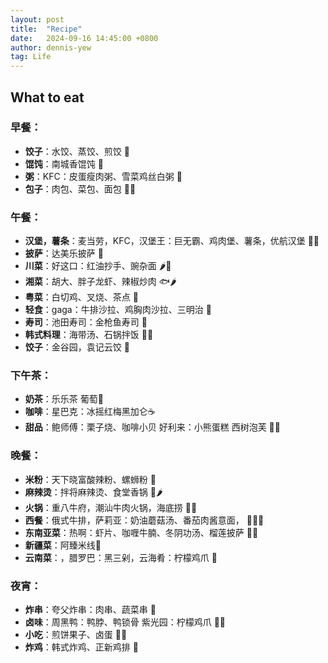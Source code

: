 ```yaml
---
layout: post
title:  "Recipe"
date:   2024-09-16 14:45:00 +0800
author: dennis-yew
tag: Life
---
```


## What to eat

### **早餐**：
- **饺子**：水饺、蒸饺、煎饺 🥟
- **馄饨**：南城香馄饨 🍜
- **粥**：KFC：皮蛋瘦肉粥、雪菜鸡丝白粥 🥣
- **包子**：肉包、菜包、面包 🥯🥖

### **午餐**：
- **汉堡，薯条**：麦当劳，KFC，汉堡王：巨无霸、鸡肉堡、薯条，优航汉堡 🍔🍟
- **披萨**：达美乐披萨 🍕
- **川菜**：好这口：红油抄手、豌杂面 🌶️🍲
- **湘菜**：胡大、胖子龙虾、辣椒炒肉 🐟🌶️
- **粤菜**：白切鸡、叉烧、茶点 🍵
- **轻食**：gaga：牛排沙拉、鸡胸肉沙拉、三明治 🥗
- **寿司**：池田寿司：金枪鱼寿司 🍣
- **韩式料理**：海带汤、石锅拌饭 🍚🍗
- **饺子**：金谷园，袁记云饺 🥟

### **下午茶**：
- **奶茶**：乐乐茶 葡萄🥤
- **咖啡**：星巴克：冰摇红梅黑加仑☕️
- **甜品**：鲍师傅：栗子烧、咖啡小贝 好利来：小熊蛋糕 西树泡芙 🌰🍰


### **晚餐**：
- **米粉**：天下晓富酸辣粉、螺蛳粉 🍜
- **麻辣烫**：拌将麻辣烫、食堂香锅 🍲🌶️
- **火锅**：重八牛府，潮汕牛肉火锅，海底捞 🍲🍄
- **西餐**：俄式牛排，萨莉亚：奶油蘑菇汤、番茄肉酱意面， 🍝🥩🍵
- **东南亚菜**：热啊：虾片、咖喱牛腩、冬阴功汤、榴莲披萨 🍲🍛
- **新疆菜**：阿臻米线🍜
- **云南菜**：，腊罗巴：黑三剁，云海肴：柠檬鸡爪 🥬

### **夜宵**：
- **炸串**：夸父炸串：肉串、蔬菜串 🍢
- **卤味**：周黑鸭：鸭脖、鸭锁骨 紫光园：柠檬鸡爪 🦆🍖
- **小吃**：煎饼果子、卤蛋 🥞🍜
- **炸鸡**：韩式炸鸡、正新鸡排 🍗
